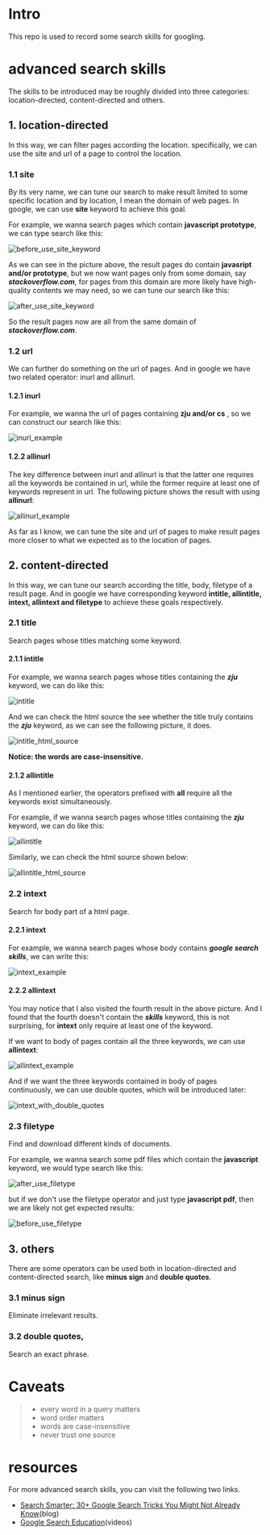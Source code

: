 # Intro
This repo is used to record some search skills for googling.


# advanced search skills

The skills to be introduced may be roughly divided into three categories: location-directed, content-directed and others.

## 1. location-directed 
In this way, we can filter pages according the location. specifically, we can use the site and url of a page
to control the location.

### 1.1 site
By its very name, we can tune our search to make result limited to some specific location and by location, 
I mean the domain of web pages. In google, we can use **site** keyword to achieve this goal.

For example, we wanna search pages which contain **javascript prototype**, we can type search like this:

![before_use_site_keyword](./pictures/before_use_site_keyword.png)

As we can see in the picture above, the result pages do contain **javasript and/or prototype**, but 
we now want pages only from some domain, say ***stackoverflow.com***, for pages from this domain are more likely
have high-quality contents we may need, so we can tune our search like this:

![after_use_site_keyword](./pictures/after_use_site_keyword.png)

So the result pages now are all from the same domain of ***stackoverflow.com***.

### 1.2 url
We can further do something on the url of pages. And in google we have two related operator: inurl and allinurl.

#### 1.2.1 inurl

For example, we wanna the url of pages containing **zju and/or cs** , so we can construct our search like this:

![inurl_example](./pictures/inurl_example.png)

#### 1.2.2 allinurl
The key difference between inurl and allinurl is that the latter one requires all the keywords be contained in url, while
the former require at least one of keywords represent in url. The following picture shows the result with using **allinurl**:

![allinurl_example](./pictures/allinurl_example.png)

As far as I know, we can tune the site and url of pages to make result pages more closer to what we expected as to the 
location of pages.

## 2. content-directed 
In this way, we can tune our search according the title, body, filetype of a result page. And in google we have corresponding
keyword **intitle, allintitle, intext, allintext and filetype** to achieve these goals respectively.

### 2.1 title
Search pages whose titles matching some keyword. 

#### 2.1.1 intitle
For example, we wanna search pages whose titles containing the ***zju*** keyword, we can do like this:

![intitle](./pictures/intitle.png)

And we can check the html source the see whether the title truly contains the ***zju*** keyword, as we can see the following 
picture, it does.

![intitle_html_source](./pictures/intitle_html_source.png)

**Notice: the words are case-insensitive.**

#### 2.1.2 allintitle
As I mentioned earlier, the operators prefixed with **all** require all the keywords exist simultaneously.

For example, if we wanna search pages whose titles containing the ***zju*** keyword, we can do like this:

![allintitle](./pictures/allintitle.png)

Similarly, we can check the html source shown below:

![allintitle_html_source](./pictures/allintitle_html_source.png)

### 2.2 intext
Search for body part of a html page.

#### 2.2.1 intext
For example, we wanna search pages whose body contains ***google search skills***, we can write this:

![intext_example](./pictures/intext_example.png)

#### 2.2.2 allintext
You may notice that I also visited the fourth result in the above picture. And I found that the fourth 
doesn't contain the ***skills*** keyword, this is not surprising, for **intext** only require at least
one of the keyword.

If we want to body of pages contain all the three keywords, we can use **allintext**:

![allintext_example](./pictures/allintext_example.png)

And if we want the three keywords contained in body of pages continuously, we can use double quotes, which will
be introduced later:

![intext_with_double_quotes](./pictures/intext_with_double_quotes.png)

### 2.3 filetype 
Find and download different kinds of documents.

For example, we wanna search some pdf files which contain the **javascript** keyword, we would type
search like this:

![after_use_filetype](./pictures/after_use_filetype.png)

but if we don't use the filetype operator and just type **javascript pdf**, then we are likely not get expected results:

![before_use_filetype](./pictures/before_use_filetype.png)


## 3. others
There are some operators can be used both in location-directed and content-directed search, like **minus sign** and
**double quotes**.

### 3.1 minus sign
Eliminate irrelevant results.
### 3.2 double quotes,
Search an exact phrase.


# Caveats
> 
> - every word in a query matters
> - word order matters
> - words are case-insensitive
> - never trust one source



# resources
For more advanced search skills, you can visit the following two links.
- [Search Smarter: 30+ Google Search Tricks You Might Not Already Know][1](blog)
- [Google Search Education][2](videos)


[1]:https://zapier.com/blog/advanced-google-search-tricks
[2]:https://www.google.com/intl/en-us/insidesearch/searcheducation/
